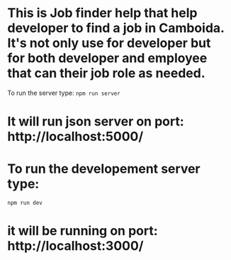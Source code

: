 # This is Job finder help that help developer to find a job in Camboida. It's not only use for developer but for both developer and employee that can their job role as needed. 

To run the server type: 
``` npm run server ```
# It will run json server on port: http://localhost:5000/

# To run the developement server type:
``` npm run dev ``` 
# it will be running on port: http://localhost:3000/
